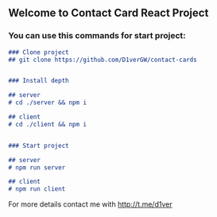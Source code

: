 ## Welcome to Contact Card React Project
### You can use this commands for start project:

```markdown
### Clone project
## git clone https://github.com/D1verGW/contact-cards


### Install depth

## server
# cd ./server && npm i

## client
# cd ./client && npm i


### Start project

## server
# npm run server

## client
# npm run client
```

For more details contact me with http://t.me/d1ver
